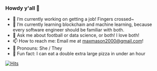 ### Howdy y'all 👋

<!--
**maxsaystransrights/maxsaystransrights** is a ✨ _special_ ✨ repository because its `README.md` (this file) appears on your GitHub profile.
-->

- 🔭 I’m currently working on getting a job! Fingers crossed~  
- 🌱 I’m currently learning blockchain and machine learning, because every software engineer should be familiar with both.
- 💬 Ask me about football or data science, or both! I love both! 
- 📫 How to reach me: Email me at [maxmason2000@gmail.com](mailto:maxmason2000@gmail.com)!
- 👩 Pronouns: She / They
- 🍕 Fun fact: I can eat a double extra large pizza in under an hour

[![Hits](https://hits.seeyoufarm.com/api/count/incr/badge.svg?url=https%3A%2F%2Fgithub.com%2Fmaxsaystransrights&count_bg=%23B08BC6&title_bg=%23555555&icon=&icon_color=%23E7E7E7&title=Profile+Views+%28Daily%2FTotal%29&edge_flat=false)](https://hits.seeyoufarm.com)
